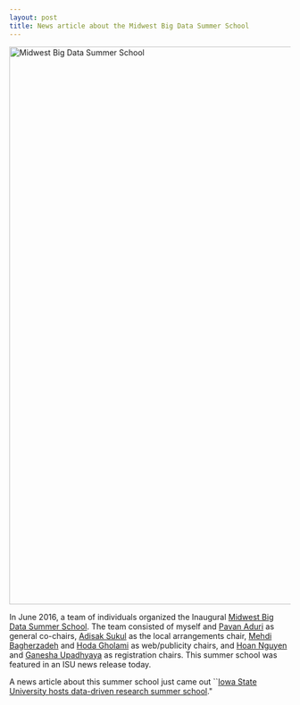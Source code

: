 ```yaml
---
layout: post
title: News article about the Midwest Big Data Summer School 
---
```


[<img src="{{ site.baseurl }}/images/bigdatasummerschool.jpg" alt="Midwest Big Data Summer School" style="width: 1000px;"/>](http://mbds.cs.iastate.edu)

In June 2016, a team of individuals organized the Inaugural 
[Midwest Big Data Summer School](http://mbds.cs.iastate.edu).
The team consisted of 
myself and [Pavan Aduri](http://www.cs.iastate.edu/~pavan) as general co-chairs,
[Adisak Sukul](http://www.cs.iastate.edu/people/adisak-sukul) as the local arrangements chair,
[Mehdi Bagherzadeh](http://www.cs.iastate.edu/people/mehdi-bagherzadeh) 
and [Hoda Gholami](http://www.cs.iastate.edu/people/hoda-gholami) as web/publicity chairs, and 
[Hoan Nguyen](https://sites.google.com/site/nguyenanhhoan/) and 
[Ganesha Upadhyaya](http://www.cs.iastate.edu/people/ganesha-upadhyaya) as registration chairs.
This summer school was featured in an ISU news release today.

A news article about this summer school just came out 
``[Iowa State University hosts data-driven research summer school](http://www.vpresearch.iastate.edu/index.cfm/47530/39560/iowa_state_university_hosts_datadriven_research_summer_school)."

